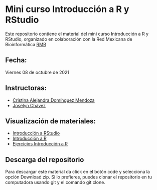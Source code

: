 # Mini curso Introducción a R y RStudio

Este repositorio contiene el material del mini curso Introducción a R y RStudio, organizado en colaboración con la Red Mexicana de Bioinformática [RMB](http://redmexicanadebioinformatica.org)

## Fecha: 
  Viernes 08 de octubre de 2021

## Instructoras: 

- [Cristina Alejandra Domínguez Mendoza](https://www.researchgate.net/profile/Cristina-Dominguez-Mendoza)
- [Joselyn Chávez](https://josschavezf.github.io)

## Visualización de materiales:

- [Introducción a RStudio](https://rladiesmx.github.io/minicurso_oct_2021/RStudio.html)
- [Introducción a R](https://rladiesmx.github.io/minicurso_oct_2021/R4beginners_Sesion1.pptx)
- [Ejercicios Introducción a R](https://github.com/RLadiesMX/minicurso_oct_2021/blob/main/Sesión%201_Introducción.R)

## Descarga del repositorio

Para descargar este material da click en el botón code y selecciona la opción Download zip. Si lo prefieres, puedes clonar el repositorio en tu computadora usando git y el comando git clone.

